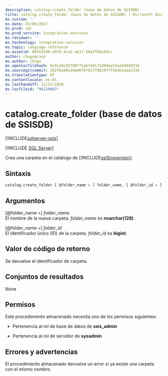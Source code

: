```yaml
---
description: catalog.create_folder (base de datos de SSISDB)
title: catalog.create_folder (base de datos de SSISDB) | Microsoft Docs
ms.custom: ''
ms.date: 03/06/2017
ms.prod: sql
ms.prod_service: integration-services
ms.reviewer: ''
ms.technology: integration-services
ms.topic: language-reference
ms.assetid: 06fb3549-e970-4ca2-a61f-59affb9c6dcc
author: chugugrace
ms.author: chugu
ms.openlocfilehash: 9c0c28c81f607f5ab7ddc71d84ae52ea848d9334
ms.sourcegitcommit: 192f6a99e19e66f0f817fdb1977f564b2aaa133b
ms.translationtype: HT
ms.contentlocale: es-ES
ms.lasthandoff: 11/25/2020
ms.locfileid: "96129863"
---
```

# <a name="catalogcreate_folder-ssisdb-database"></a>catalog.create_folder (base de datos de SSISDB)

[!INCLUDE[sqlserver-ssis](../../includes/applies-to-version/sqlserver-ssis.md)]


[!INCLUDE [SQL Server](../../includes/applies-to-version/sqlserver.md)]

  Crea una carpeta en el catálogo de [!INCLUDE[ssISnoversion](../../includes/ssisnoversion-md.md)].  
  
## <a name="syntax"></a>Sintaxis  
  
```sql  
catalog.create_folder [ @folder_name = ] folder_name, [ @folder_id = ] folder_id OUTPUT  
```  
  
## <a name="arguments"></a>Argumentos  
 [@folder_name =] *folder_name*  
 El nombre de la nueva carpeta. *folder_name* es **nvarchar(128)** .  
  
 [@folder_name =] *folder_id*  
 El identificador único (ID) de la carpeta. *folder_id* es **bigint**.  
  
## <a name="return-code-value"></a>Valor de código de retorno  
 Se devuelve el identificador de carpeta.  
  
## <a name="result-sets"></a>Conjuntos de resultados  
 None  
  
## <a name="permissions"></a>Permisos  
 Este procedimiento almacenado necesita uno de los permisos siguientes:  
  
-   Pertenencia al rol de base de datos de **ssis_admin**  
  
-   Pertenencia al rol de servidor de **sysadmin**  
  
## <a name="errors-and-warnings"></a>Errores y advertencias  
El procedimiento almacenado devuelve un error si ya existe una carpeta con el mismo nombre.  
  
  
